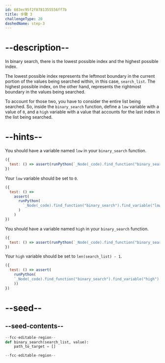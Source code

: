 ```yaml
---
id: 683ec95f2f8781355556ff7b
title: 步驟 3
challengeType: 20
dashedName: step-3
---
```


# --description--

In binary search, there is the lowest possible index and the highest possible index.

The lowest possible index represents the leftmost boundary in the current portion of the values being searched within, in this case, `search_list`. The highest possible index, on the other hand, represents the rightmost boundary in the values being searched.

To account for those two, you have to consider the entire list being searched. So, inside the `binary_search` function, define a `low` variable with a value of `0`, and a `high` variable with a value that accounts for the last index in the list being searched.

# --hints--

You should have a variable named `low` in your `binary_search` function.

```js
({
  test: () => assert(runPython(`_Node(_code).find_function("binary_search").has_variable("low")`)) 
})
```

Your `low` variable should be set to `0`.

```js
({
  test: () =>
    assert(
      runPython(
        `_Node(_code).find_function("binary_search").find_variable("low").is_equivalent("low = 0")`
      )
    )
})
```

You should have a variable named `high` in your `binary_search` function.

```js
({
  test: () => assert(runPython(`_Node(_code).find_function("binary_search").has_variable("high")`)) 
})
```

Your `high` variable should be set to `len(search_list) - 1`.

```js
({
  test: () => assert(
    runPython(
    `_Node(_code).find_function("binary_search").find_variable("high").is_equivalent("high = len(search_list) - 1")`
    ))
})
```

# --seed--

## --seed-contents--

```py
--fcc-editable-region--
def binary_search(search_list, value):
    path_to_target = []

--fcc-editable-region--
```

